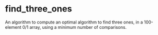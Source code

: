 # find_three_ones
An algorithm to compute an optimal algorithm to find three ones, in a 100-element 0/1 array, using a minimum number of comparisons.

